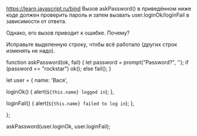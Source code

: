 https://learn.javascript.ru/bind
Вызов askPassword() в приведённом ниже коде должен проверить пароль и затем вызвать user.loginOk/loginFail в зависимости от ответа.

Однако, его вызов приводит к ошибке. Почему?

Исправьте выделенную строку, чтобы всё работало (других строк изменять не надо).

function askPassword(ok, fail) {
let password = prompt("Password?", '');
if (password == "rockstar") ok();
else fail();
}

let user = {
name: 'Вася',

loginOk() {
alert(`${this.name} logged in`);
},

loginFail() {
alert(`${this.name} failed to log in`);
},

};

askPassword(user.loginOk, user.loginFail);